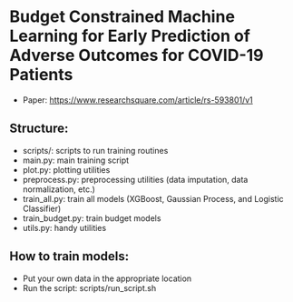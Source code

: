 # Budget Constrained Machine Learning for Early Prediction of Adverse Outcomes for COVID-19 Patients
- Paper: https://www.researchsquare.com/article/rs-593801/v1

## Structure:
- scripts/: scripts to run training routines
- main.py: main training script
- plot.py: plotting utilities
- preprocess.py: preprocessing utilities (data imputation, data normalization, etc.)
- train_all.py: train all models (XGBoost, Gaussian Process, and Logistic Classifier)
- train_budget.py: train budget models
- utils.py: handy utilities

## How to train models:
- Put your own data in the appropriate location
- Run the script: scripts/run_script.sh
